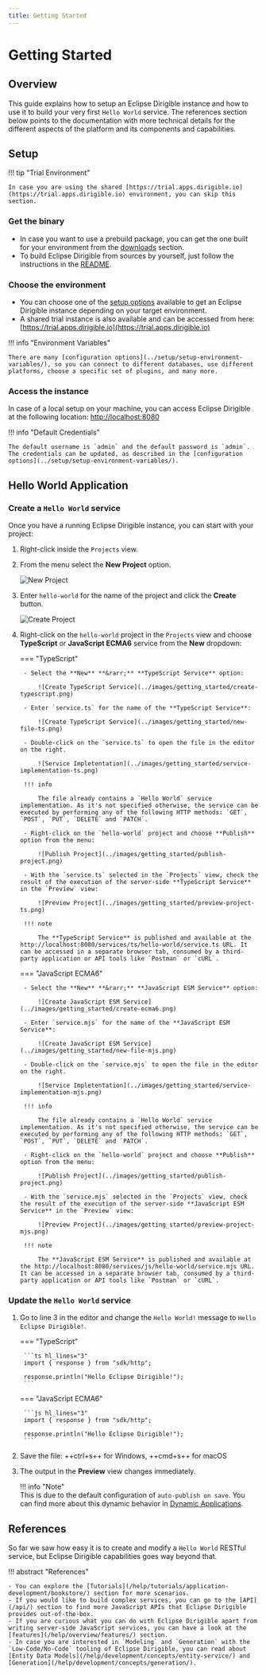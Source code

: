 ```yaml
---
title: Getting Started
---
```


Getting Started
===

## Overview

This guide explains how to setup an Eclipse Dirigible instance and how to use it to build your very first `Hello World` service. The references section below points to the documentation with more technical details for the different aspects of the platform and its components and capabilities.

## Setup

!!! tip "Trial Environment"

    In case you are using the shared [https://trial.apps.dirigible.io](https://trial.apps.dirigible.io) environment, you can skip this section.

### Get the binary

* In case you want to use a prebuild package, you can get the one built for your environment from the [downloads](http://download.dirigible.io/) section.
* To build Eclipse Dirigible from sources by yourself, just follow the instructions in the [README](https://github.com/eclipse/dirigible/blob/master/README.md#build).

### Choose the environment

* You can choose one of the [setup options](../setup/) available to get an Eclipse Dirigible instance depending on your target environment.
* A shared trial instance is also available and can be accessed from here: [https://trial.apps.dirigible.io](https://trial.apps.dirigible.io)

!!! info "Environment Variables"

    There are many [configuration options](../setup/setup-environment-variables/), so you can connect to different databases, use different platforms, choose a specific set of plugins, and many more.

### Access the instance

In case of a local setup on your machine, you can access Eclipse Dirigible at the following location: [http://localhost:8080](http://localhost:8080)

!!! info "Default Credentials"

    The default username is `admin` and the default password is `admin`. The credentials can be updated, as described in the [configuration options](../setup/setup-environment-variables/).

## Hello World Application


### Create a `Hello World` service
Once you have a running Eclipse Dirigible instance, you can start with your project:

1. Right-click inside the `Projects` view.
1. From the menu select the **New Project** option.

    ![New Project](../images/getting_started/new-project-hello.png)

1. Enter `hello-world` for the name of the project and click the **Create** button. 

    ![Create Project](../images/getting_started/create-project-hello.png)

1. Right-click on the `hello-world` project in the `Projects` view and choose **TypeScript** or **JavaScript ECMA6** service from the **New** dropdown:

    === "TypeScript"

        - Select the **New** **&rarr;** **TypeScript Service** option:

            ![Create TypeScript Service](../images/getting_started/create-typescript.png)
        
        - Enter `service.ts` for the name of the **TypeScript Service**:

            ![Create TypeScript Service](../images/getting_started/new-file-ts.png)
        
        - Double-click on the `service.ts` to open the file in the editor on the right.
        
            ![Service Impletentation](../images/getting_started/service-implementation-ts.png)

        !!! info
        
            The file already contains a `Hello World` service implementation. As it's not specified otherwise, the service can be executed by performing any of the following HTTP methods: `GET`, `POST`, `PUT`, `DELETE` and `PATCH`.

        - Right-click on the `hello-world` project and choose **Publish** option from the menu:

            ![Publish Project](../images/getting_started/publish-project.png)
        
        - With the `service.ts` selected in the `Projects` view, check the result of the execution of the server-side **TypeScript Service** in the `Preview` view:

            ![Preview Project](../images/getting_started/preview-project-ts.png)

        !!! note

            The **TypeScript Service** is published and available at the http://localhost:8080/services/ts/hello-world/service.ts URL. It can be accessed in a separate browser tab, consumed by a third-party application or API tools like `Postman` or `cURL`.

    === "JavaScript ECMA6"

        - Select the **New** **&rarr;** **JavaScript ESM Service** option:

            ![Create JavaScript ESM Service](../images/getting_started/create-ecma6.png)
        
        - Enter `service.mjs` for the name of the **JavaScript ESM Service**:

            ![Create JavaScript ESM Service](../images/getting_started/new-file-mjs.png)
        
        - Double-click on the `service.mjs` to open the file in the editor on the right.
        
            ![Service Impletentation](../images/getting_started/service-implementation-mjs.png)

        !!! info
        
            The file already contains a `Hello World` service implementation. As it's not specified otherwise, the service can be executed by performing any of the following HTTP methods: `GET`, `POST`, `PUT`, `DELETE` and `PATCH`.

        - Right-click on the `hello-world` project and choose **Publish** option from the menu:

            ![Publish Project](../images/getting_started/publish-project.png)
        
        - With the `service.mjs` selected in the `Projects` view, check the result of the execution of the server-side **JavaScript ESM Service** in the `Preview` view:

            ![Preview Project](../images/getting_started/preview-project-mjs.png)

        !!! note

            The **JavaScript ESM Service** is published and available at the http://localhost:8080/services/js/hello-world/service.mjs URL. It can be accessed in a separate browser tab, consumed by a third-party application or API tools like `Postman` or `cURL`.

    <!-- === "JavaScript CommonJS"

        - Select the **New** **&rarr;** **JavaScript CJS Service** option:

            ![Create JavaScript CJS Service](../images/getting_started/create-commonjs.png)
        
        - Enter `service.js` for the name of the **JavaScript CJS Service**:

            ![Create JavaScript ESM Service](../images/getting_started/new-file-js.png)
        
        - Double-click on the `service.js` to open the file in the editor on the right.
        
            ![Service Impletentation](../images/getting_started/service-implementation-js.png)

        !!! info
        
            The file already contains a `Hello World` service implementation. As it's not specified otherwise, the service can be executed by performing any of the following HTTP methods: `GET`, `POST`, `PUT`, `DELETE` and `PATCH`.

        - Right-click on the `hello-world` project and choose **Publish** option from the menu:

            ![Publish Project](../images/getting_started/publish-project.png)
        
        - With the `service.js` selected in the `Projects` view, check the result of the execution of the server-side **JavaScript CJS Service** in the `Preview` view:

            ![Preview Project](../images/getting_started/preview-project-js.png)

        !!! note

            The **JavaScript CJS Service** is published and available at the http://localhost:8080/services/js/hello-world/service.js URL. It can be accessed in a separate browser tab, consumed by a third-party application or API tools like `Postman` or `cURL`. -->

### Update the `Hello World` service

1. Go to line 3 in the editor and change the `Hello World!` message to `Hello Eclipse Dirigible!`.

    === "TypeScript"

        ```ts hl_lines="3"
        import { response } from "sdk/http";

        response.println("Hello Eclipse Dirigible!");
        ```

    === "JavaScript ECMA6"

        ```js hl_lines="3"
        import { response } from "sdk/http";

        response.println("Hello Eclipse Dirigible!");
        ```

    <!-- === "JavaScript CommonJS"

        ```js hl_lines="3"
        const response = require("http/response");

        response.println("Hello Eclipse Dirigible!");
        ``` -->

1. Save the file: ++ctrl+s++ for Windows, ++cmd+s++ for macOS
1. The output in the **Preview** view changes immediately.

    !!! info "Note"  
        This is due to the default configuration of `auto-publish on save`. You can find more about this dynamic behavior in [Dynamic Applications](/help/development/concepts/dynamic-applications/).

## References

So far we saw how easy it is to create and modify a `Hello World` RESTful service, but Eclipse Dirigible capabilities goes way beyond that.

!!! abstract "References"

    - You can explore the [Tutorials](/help/tutorials/application-development/bookstore/) section for more scenarios.
    - If you would like to build complex services, you can go to the [API](/api/) section to find more JavaScript APIs that Eclipse Dirigible provides out-of-the-box.
    - If you are curious what you can do with Eclipse Dirigible apart from writing server-side JavaScript services, you can have a look at the [features](/help/overview/features/) section.
    - In case you are interested in `Modeling` and `Generation` with the `Low-Code/No-Code` tooling of Eclipse Dirigible, you can read about [Entity Data Models](/help/development/concepts/entity-service/) and [Generation](/help/development/concepts/generation/).

